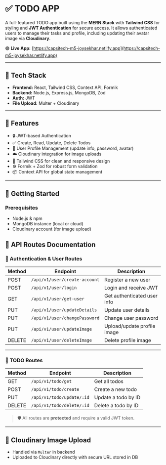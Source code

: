 # ✅ TODO APP

A full-featured TODO app built using the **MERN Stack** with **Tailwind CSS** for styling and **JWT Authentication** for secure access. It allows authenticated users to manage their tasks and profile, including updating their avatar image via **Cloudinary**.

🟢 **Live App:** [https://capsitech-m5-joysekhar.netlify.app](https://capsitech-m5-joysekhar.netlify.app)

---

## 📁 Tech Stack

- **Frontend:** React, Tailwind CSS, Context API, Formik
- **Backend:** Node.js, Express.js, MongoDB, Zod
- **Auth:** JWT
- **File Upload:** Multer + Cloudinary

---

## 🔐 Features

- 🔒 JWT-based Authentication
- ✅ Create, Read, Update, Delete Todos
- 👤 User Profile Management (update info, password, avatar)
- ☁️ Cloudinary integration for image uploads
- 🎨 Tailwind CSS for clean and responsive design
- ⚙️ Formik + Zod for robust form validation
- 📦 Context API for global state management

---

## 🚀 Getting Started

### Prerequisites

- Node.js & npm
- MongoDB instance (local or cloud)
- Cloudinary account (for image upload)


## 🔧 API Routes Documentation

### 🔐 **Authentication & User Routes**

| Method | Endpoint                          | Description                |
|--------|-----------------------------------|----------------------------|
| POST   | `/api/v1/user/create-account`     | Register a new user        |
| POST   | `/api/v1/user/login`              | Login and receive JWT      |
| GET    | `/api/v1/user/get-user`           | Get authenticated user info|
| PUT    | `/api/v1/user/updateDetails`      | Update user details        |
| PUT    | `/api/v1/user/changePassword`     | Change user password       |
| PUT    | `/api/v1/user/updateImage`        | Upload/update profile image|
| DELETE | `/api/v1/user/deleteImage`        | Delete profile image       |

---

### 📝 **TODO Routes**

| Method | Endpoint                     | Description         |
|--------|------------------------------|---------------------|
| GET    | `/api/v1/todo/get`           | Get all todos       |
| POST   | `/api/v1/todo/create`        | Create a new todo   |
| PUT    | `/api/v1/todo/update/:id`    | Update a todo by ID |
| DELETE | `/api/v1/todo/delete/:id`    | Delete a todo by ID |

> 🛡 All routes are **protected** and require a valid JWT token.

---

## 📸 Cloudinary Image Upload

- Handled via `Multer` in backend
- Uploaded to Cloudinary directly with secure URL stored in DB

